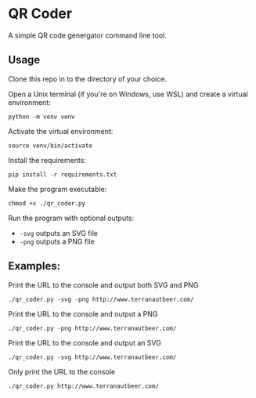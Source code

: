 # QR Coder
A simple QR code genergator command line tool.

## Usage
Clone this repo in to the directory of your choice. 

Open a Unix terminal (if you're on Windows, use WSL) and create a virtual environment:
```
python -m venv venv
```

Activate the virtual environment:
```
source venv/bin/activate
```

Install the requirements:
```
pip install -r requirements.txt
```

Make the program executable:
```
chmod +x ./qr_coder.py
```

Run the program with optional outputs:
- `-svg` outputs an SVG file
- `-png` outputs a PNG file

## Examples:

Print the URL to the console and output both SVG and PNG
```
./qr_coder.py -svg -png http://www.terranautbeer.com/ 
```

Print the URL to the console and output a PNG
```
./qr_coder.py -png http://www.terranautbeer.com/ 
```

Print the URL to the console and output an SVG
```
./qr_coder.py -svg http://www.terranautbeer.com/ 
```

Only print the URL to the console
```
./qr_coder.py http://www.terranautbeer.com/ 
```
